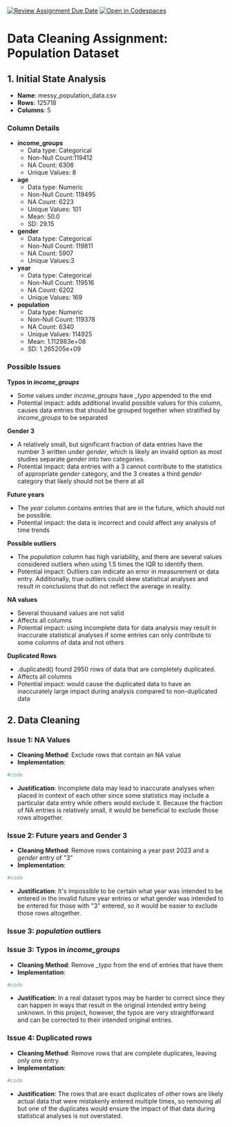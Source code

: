 [![Review Assignment Due Date](https://classroom.github.com/assets/deadline-readme-button-22041afd0340ce965d47ae6ef1cefeee28c7c493a6346c4f15d667ab976d596c.svg)](https://classroom.github.com/a/u8FyG16T)
[![Open in Codespaces](https://classroom.github.com/assets/launch-codespace-2972f46106e565e64193e422d61a12cf1da4916b45550586e14ef0a7c637dd04.svg)](https://classroom.github.com/open-in-codespaces?assignment_repo_id=16614397)
# Data Cleaning Assignment: Population Dataset
## 1. Initial State Analysis
- **Name**: messy_population_data.csv
- **Rows**: 125718
- **Columns**: 5

### Column Details
- **income_groups**
    - Data type: Categorical
    - Non-Null Count:119412
    - NA Count: 6306
    - Unique Values: 8
- **age**
    - Data type: Numeric
    - Non-Null Count: 119495
    - NA Count: 6223
    - Unique Values: 101
    - Mean: 50.0
    - SD: 29.15
- **gender**
    - Data type: Categorical
    - Non-Null Count: 119811
    - NA Count: 5907
    - Unique Values:3
- **year**
    - Data type: Categorical
    - Non-Null Count: 119516
    - NA Count: 6202
    - Unique Values: 169
- **population**
    - Data type: Numeric
    - Non-Null Count: 119378
    - NA Count: 6340
    - Unique Values: 114925
    - Mean: 1.112983e+08
    - SD: 1.265205e+09

### Possible Issues
**Typos in *income_groups***
- Some values under *income_groups* have *_typo* appended to the end
- Potential impact: adds additional invalid possible values for this column, causes data entries that should be grouped together when stratified by *income_groups* to be separated

**Gender 3**
- A relatively small, but significant fraction of data entries have the number 3 written under *gender*, which is likely an invalid option as most studies separate *gender* into two categories.
- Potential impact: data entries with a 3 cannot contribute to the statistics of appropriate *gender* category, and the 3 creates a third *gender* category that likely should not be there at all

**Future years**
- The *year* column contains entries that are in the future, which should not be possible.
- Potential impact: the data is incorrect and could affect any analysis of time trends

**Possible outliers**
- The *population* column has high variability, and there are several values considered outliers when using 1.5 times the IQR to identify them.
- Potential impact: Outliers can indicate an error in measurement or data entry. Additionally, true outliers could skew statistical analyses and result in conclusions that do not reflect the average in reality.

**NA values**
- Several thousand values are not valid
- Affects all columns
- Potential impact: using incomplete data for data analysis may result in inaccurate statistical analyses if some entries can only contribute to some columns of data and not others

**Duplicated Rows**
- .duplicated() found 2950 rows of data that are completely duplicated.
- Affects all columns
- Potential impact: would cause the duplicated data to have an inaccurately large impact during analysis compared to non-duplicated data

## 2. Data Cleaning

### Issue 1: NA Values
- **Cleaning Method**: Exclude rows that contain an NA value
- **Implementation**:
```python
#code
```
- **Justification**: Incomplete data may lead to inaccurate analyses when placed in context of each other since some statistics may include a particular data entry while others would exclude it. Because the fraction of NA entries is relatively small, it would be beneficial to exclude those rows altogether.

### Issue 2: Future years and Gender 3
- **Cleaning Method**: Remove rows containing a year past 2023 and a *gender* entry of "3"
- **Implementation**:
```python
#code
```
- **Justification**: It's impossible to be certain what year was intended to be entered in the invalid future year entries or what gender was intended to be entered for those with "3" entered, so it would be easier to exclude those rows altogether.

### Issue 3: *population* outliers

### Issue 3: Typos in *income_groups*
- **Cleaning Method**: Remove *_typo* from the end of entries that have them
- **Implementation**:
```python
#code
```
- **Justification**: In a real dataset typos may be harder to correct since they can happen in ways that result in the original intended entry being unknown. In this project, however, the typos are very straightforward and can be corrected to their intended original entries.

### Issue 4: Duplicated rows
- **Cleaning Method**: Remove rows that are complete duplicates, leaving only one entry.
- **Implementation**:
```python
#code
```
- **Justification**: The rows that are exact duplicates of other rows are likely actual data that were mistakenly entered multiple times, so removing all but one of the duplicates would ensure the impact of that data during statistical analyses is not overstated.
